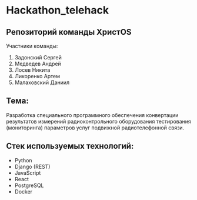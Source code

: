 # Hackathon_telehack
## Репозиторий команды ХристOS

Участники команды:
1) Задонский Сергей 
2) Медведев Андрей
3) Лосев Никита
4) Ликоренко Артем
5) Малаховский Даниил

## Тема: 
Разработка специального программного обеспечения конвертации результатов измерений радиоконтрольного оборудования тестирования (мониторинга) параметров услуг подвижной радиотелефонной связи.

## Стек используемых технологий:
- Python
- Django (REST)
- JavaScript
- React
- PostgreSQL
- Docker
